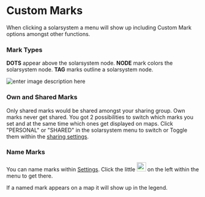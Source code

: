 # Custom Marks

When clicking a solarsystem a menu will show up including Custom Mark options amongst other functions.

### Mark Types
**DOTS** appear above the solarsystem node.
**NODE** mark colors the solarsystem node.
**TAG** marks outline a solarsystem node.

![enter image description here](https://raw.githubusercontent.com/Risingson/eedocs/master/docs/images/menus/custom-marks-400.png)

### Own and Shared Marks
Only shared marks would be shared amongst your sharing group. Own marks never get shared. You got 2 possibilities to switch which marks you set and at the same time which ones get displayed on maps. Click "PERSONAL" or "SHARED" in the solarsystem menu to switch or Toggle them within the [sharing settings](https://eveeye.readthedocs.io/en/latest/sharing/cloud/#Other-Options).

### Name Marks
You can name marks within [Settings](https://eveeye.readthedocs.io/en/latest/ui/settings/).  Click the little <img src="https://raw.githubusercontent.com/Risingson/eedocs/master/docs/images/Settings-100_off.png" width="24" height="24" > on the left within the menu to get there. 

If a named mark appears on a map it will show up in the legend.
<!--stackedit_data:
eyJoaXN0b3J5IjpbLTE5NDcxMTU2MzksLTUwODU5MzY0NSwtNj
I2MDM0ODg3LDE2OTU2NDQ4NTIsMTUyMzY2ODk5OF19
-->